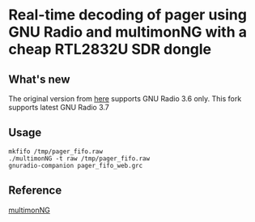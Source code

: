 # Real-time decoding of pager using GNU Radio and multimonNG with a cheap RTL2832U SDR dongle #

## What's new ##

The original version from [here](http://www.superkuh.com/rtlsdr.html#pager) supports GNU Radio 3.6 only. This fork supports latest GNU Radio 3.7

## Usage ##

```
mkfifo /tmp/pager_fifo.raw
./multimonNG -t raw /tmp/pager_fifo.raw
gnuradio-companion pager_fifo_web.grc
```

## Reference ##

[multimonNG](https://github.com/EliasOenal/multimonNG.git)